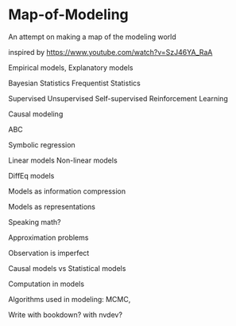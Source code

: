 # Map-of-Modeling
An attempt on making a map of the modeling world


inspired by https://www.youtube.com/watch?v=SzJ46YA_RaA

Empirical models, Explanatory models

Bayesian Statistics
Frequentist Statistics

Supervised Unsupervised Self-supervised Reinforcement Learning

Causal modeling

ABC

Symbolic regression

Linear models
Non-linear models

DiffEq models

Models as information compression

Models as representations

Speaking math?

Approximation problems

Observation is imperfect

Causal models vs Statistical models

Computation in models

Algorithms used in modeling: MCMC, 

Write with bookdown? with nvdev?

